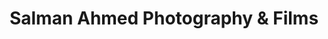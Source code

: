 ---
title: "Salman Ahmed Photography & Films"
url: /karachi/salman-ahmed-photography-and-films/
shop: photo
---